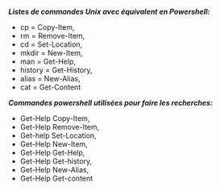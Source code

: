 _**Listes de commandes Unix avec équivalent en Powershell:**_
* cp = Copy-Item,
* rm = Remove-Item,
* cd = Set-Location,
* mkdir = New-Item,
* man = Get-Help,
* history = Get-History,
* alias = New-Alias,
* cat = Get-Content


_**Commandes powershell utilisées pour faire les recherches:**_
* Get-Help Copy-Item,
* Get-Help Remove-Item,
* Get-help Set-Location,
* Get-Help New-Item,
* Get-Help Get-Help,
* Get-Help Get-history,
* Get-Help New-Alias,
* Get-Help Get-content

